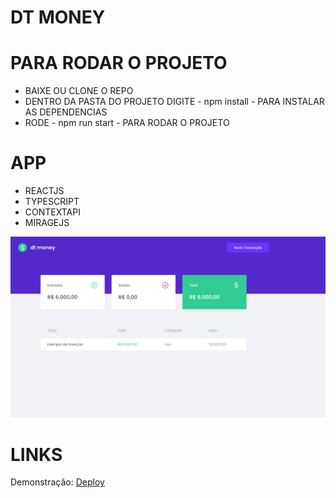 # DT MONEY

# PARA RODAR O PROJETO

- BAIXE OU CLONE O REPO
- DENTRO DA PASTA DO PROJETO DIGITE - npm install - PARA INSTALAR AS DEPENDENCIAS
- RODE - npm run start - PARA RODAR O PROJETO

# APP

 - REACTJS
 - TYPESCRIPT
 - CONTEXTAPI
 - MIRAGEJS

![Imagem](https://github.com/rebeccaaaaaaaaaaa/ignite-dtMobey/blob/main/public/preview.png?raw=true)

# LINKS

Demonstração: [Deploy](https://rebecca-ignite-dt-money.netlify.app/)


